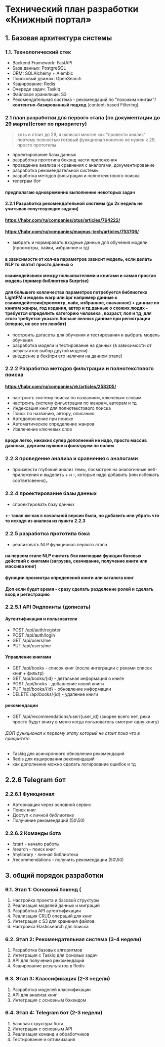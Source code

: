 # Технический план разработки «Книжный портал»

## 1. Базовая архитектура системы

### 1.1. Технологический стек
- Backend Framework: FastAPI
- База данных: PostgreSQL
- ORM: SQLAlchemy + Alembic
- Поисковый движок: OpenSearch
- Кэширование: Redis
- Очереди задач: Taskiq
- Файловое хранилище: S3
- Рекомендательная система - рекомендаций по "похожим книгам"/ **контентно-базированный подход** (content-based Filtering)

### 2.1 план разработки для первого этапа (по документации до 29 марта)(стоят по приоритету)
> хоть и стоит до 29, я написал многое как "провести анализ" поэтому полностью готовый функционал конечно не нужен к 29, просто прототипы
- проектирование базы данных
- разработка прототипа бекэнд части приложения
- проведение анализа и сравнения с аналогами, документирование
- разработка рекомендательной системы
- разработка методов фильтрации и полнотекстового поиска
- телеграм бот
#### предполагаю одновременно выполнение некоторых задач
#### 2.2.1 Разработка рекомендательной системы (до 2х недель не учитывая сопутсвующие задачи)
#### https://habr.com/ru/companies/otus/articles/764222/
#### https://habr.com/ru/companies/magnus-tech/articles/753706/
- выбрать и нормировать входные данные для обучения модели (просмотры, лайки, избранное и тд)
#### в зависимости от кол-ва параметров зависит модель, если делать NLP то хватит просто данных о
#### взаимодейсвиях между пользователями и книгами и самая простая модель (пример библиотека Surprise)
#### для большего колличества параметров потребуется библиотека LightFM и модель warp или bpr например данные о взаимодействии(просмотр, лайк, избранное, скачанное) + данные по книгам жанры, год издания, автор и тд данные о схожих людях  - требуется определить категорию человека , возраст, пол и тд, для этого требуется указать больше личных данные при регистрации (спорно, не все это лоюбят)
- построить датасеты для обучения и тестирования и выбрать модель обучения
- разработка модели и тестирование на данных (в зависимости от результатов выбор другой модели)
- внедрение в бек(при его наличии на данном этапе)



### 2.2.2 Разработка методов фильтрации и полнотекстового поиска
#### https://habr.com/ru/companies/vk/articles/258205/
- настроить систему поиска по названиям, ключевым словам
- настроить систему фильстрации по жанрам, авторам и тд
- Индексация книг для полнотекстового поиска
- Поиск по названию, автору, описанию
- Автодополнение при поиске
- Автоматическое определение жанров
- Извлечение ключевых слов
#### вроде легко, никаких супер дополнений не надо, просто массив давнных, дергаем нужное и фильтруем по полям


### 2.2.3 проведение анализа и сравнения с аналогами
- произвести глубокий анализ темы, посмотрел на аналогичные веб-приложения и выделить + и -, которые надо добавить (или избежать соответсвенно)。

### 2.2.4 проектирование базы данных
- спроектировать базу данных
#### +- такая же как в начальной версии была, но добавить или убрать что то исходя из анализа из пункта 2.2.3


### 2.2.5 разработка прототипа бэка
 - реализовать NLP функционал первого этапа
#### на первом этапе NLP считать бэк имеющим функции базовых действий с книгами (загрузка, скачивание, получение книги или массива книг)
#### функции просмотра определеной книги или каталога книг
#### Доп если будет время - сразу сделать разделение ролей и сделать вход и регистрацию
### 2.2.5.1  API Эндпоинты  (дописать)
#### Аутентификация и пользователи
- POST /api/auth/register
- POST /api/auth/login
- GET /api/users/me
- PUT /api/users/me
#### Управление книгами
- GET /api/books - список книг (после интеграции с реками список книг + фильтр)
- GET /api/books/{id} - детальная информация о книге
- POST /api/books - добавление новой книги
- PUT /api/books/{id} - обновление информации
- DELETE /api/books/{id} - удаление книги
#### рекомендации
- GET /api/recommendations/user/{user_id} (скорее всего нет, реки просто будут вниху в меню когда пользователь смотрит одну книгу)
###### ДОП функционал к первому этапу который не стоит пока что в приоритете
- Taskiq для асинхронного обновления рекомендаций
- Redis для кэширования рекомендаций
- как дополнение можно сделать логирование ошибок и тд

## 2.2.6 Telegram бот
### 2.2.6.1 Функционал
- Авторизация через основной сервис
- Поиск книг
- Доступ к личной библиотеке
- Получение рекомендаций (50\50)
### 2.2.6.2 Команды бота
- /start - начало работы
- /search - поиск книг
- /mylibrary - личная библиотека
- /recommendations - получить рекомендации (50\50)
##







## 3. общий порядок разработки 
### 6.1. Этап 1: Основной бэкенд (
1. Настройка проекта и базовой структуры
2. Реализация моделей данных и миграций
3. Разработка API аутентификации
4. Реализация CRUD операций для книг
5. Интеграция с S3 для хранения файлов
6. Настройка Elasticsearch для поиска

### 6.2. Этап 2: Рекомендательная система (3-4 недели)
1. Разработка базовых алгоритмов
2. Интеграция с Taskiq для фоновых задач
3. API для получения рекомендаций
4. Кэширование результатов в Redis

### 6.3. Этап 3: Классификация (2-3 недели)
1. Разработка моделей классификации
2. API для анализа книг
3. Интеграция с основным бэкендом

### 6.4. Этап 4: Telegram бот (2-3 недели)
1. Базовая структура бота
2. Интеграция с основным API
3. Реализация команд и обработчиков
4. Тестирование и оптимизация
